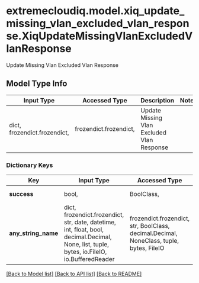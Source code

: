 # extremecloudiq.model.xiq_update_missing_vlan_excluded_vlan_response.XiqUpdateMissingVlanExcludedVlanResponse

Update Missing Vlan Excluded Vlan Response

## Model Type Info
Input Type | Accessed Type | Description | Notes
------------ | ------------- | ------------- | -------------
dict, frozendict.frozendict,  | frozendict.frozendict,  | Update Missing Vlan Excluded Vlan Response | 

### Dictionary Keys
Key | Input Type | Accessed Type | Description | Notes
------------ | ------------- | ------------- | ------------- | -------------
**success** | bool,  | BoolClass,  | success value | [optional] 
**any_string_name** | dict, frozendict.frozendict, str, date, datetime, int, float, bool, decimal.Decimal, None, list, tuple, bytes, io.FileIO, io.BufferedReader | frozendict.frozendict, str, BoolClass, decimal.Decimal, NoneClass, tuple, bytes, FileIO | any string name can be used but the value must be the correct type | [optional]

[[Back to Model list]](../../README.md#documentation-for-models) [[Back to API list]](../../README.md#documentation-for-api-endpoints) [[Back to README]](../../README.md)

